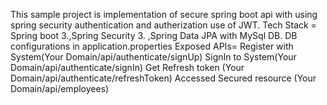 This sample project is implementation of secure spring boot api with using spring security authentication and autherization use of JWT. 
Tech Stack = Spring boot 3.,Spring Security 3. ,Spring Data JPA with MySql DB.
DB configurations in application.properties
Exposed APIs=
Register with System(Your Domain/api/authenticate/signUp) 
SignIn to System(Your Domain/api/authenticate/signIn) 
Get Refresh token (Your Domain/api/authenticate/refreshToken)
Accessed Secured resource (Your Domain/api/employees)
